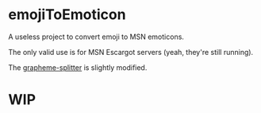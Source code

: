 # emojiToEmoticon

A useless project to convert emoji to MSN emoticons.

The only valid use is for MSN Escargot servers (yeah, they're still running).

The [grapheme-splitter](https://github.com/orling/grapheme-splitter) is slightly modified.

# WIP
